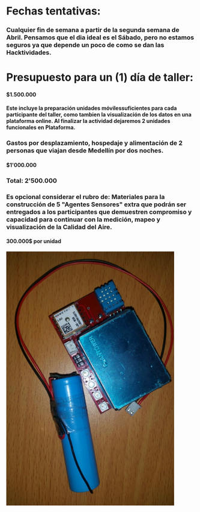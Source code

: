 # Fechas tentativas:

### Cualquier fin de semana a partir de la segunda semana de Abril. Pensamos que el dia ideal es el Sábado, pero no estamos seguros ya que depende un poco de como se dan las Hacktividades.

# Presupuesto para un \(1\) día de taller:

#### $1.500.000

#### Este incluye la preparación unidades móvilessuficientes para cada participante del taller, como tambien la visualización de los datos en una plataforma online. Al finalizar la actividad dejaremos 2 unidades funcionales en Plataforma.

### Gastos por desplazamiento, hospedaje y alimentación de 2 personas que viajan desde Medellín por dos noches.

#### $1'000.000

### Total: 2'500.000

### Es opcional considerar el rubro de: Materiales para la construcción de 5 "Agentes Sensores" extra que podrán ser entregados a los participantes que demuestren compromiso y capacidad para continuar con la medición, mapeo y visualización de la Calidad del Aire.

#### 300.000$ por unidad

![](/assets/import.png)

